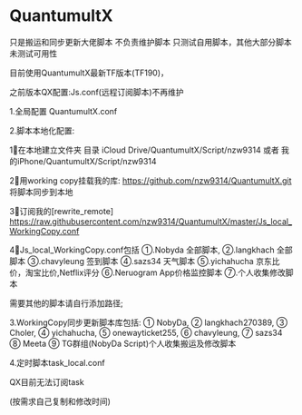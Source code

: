 # QuantumultX
只是搬运和同步更新大佬脚本
不负责维护脚本
只测试自用脚本，其他大部分脚本未测试可用性

目前使用QuantumultX最新TF版本(TF190)，

之前版本QX配置:Js.conf(远程订阅脚本)不再维护


1.全局配置 
QuantumultX.conf

2.脚本本地化配置:

1⃣️在本地建立文件夹
目录 iCloud Drive/QuantumultX/Script/nzw9314
或者 我的iPhone/QuantumultX/Script/nzw9314

2⃣️用working copy挂载我的库:
https://github.com/nzw9314/QuantumultX.git
将脚本同步到本地


3⃣️订阅我的[rewrite_remote]
https://raw.githubusercontent.com/nzw9314/QuantumultX/master/Js_local_WorkingCopy.conf

4⃣️Js_local_WorkingCopy.conf包括
①.Nobyda 全部脚本,
②.langkhach 全部脚本
③.chavyleung 签到脚本
④.sazs34 天气脚本
⑤.yichahucha 京东比价，淘宝比价,Netflix评分
⑥.Neruogram App价格监控脚本
⑦.个人收集修改脚本

需要其他的脚本请自行添加路径;

3.WorkingCopy同步更新脚本库包括:
① NobyDa,
② langkhach270389,
③ Choler,
④ yichahucha,
⑤ onewayticket255,
⑥ chavyleung,
⑦ sazs34
⑧ Meeta
⑨ TG群组(NobyDa Script)个人收集搬运及修改脚本

4.定时脚本task_local.conf

QX目前无法订阅task

(按需求自己复制和修改时间)